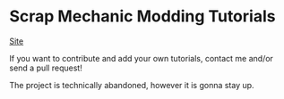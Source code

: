 # Scrap Mechanic Modding Tutorials

[Site](https://fagiano0.github.io/Scrap-Mechanic-Modding-Tutorials/)

If you want to contribute and add your own tutorials, contact me and/or send a pull request!

The project is technically abandoned, however it is gonna stay up.
